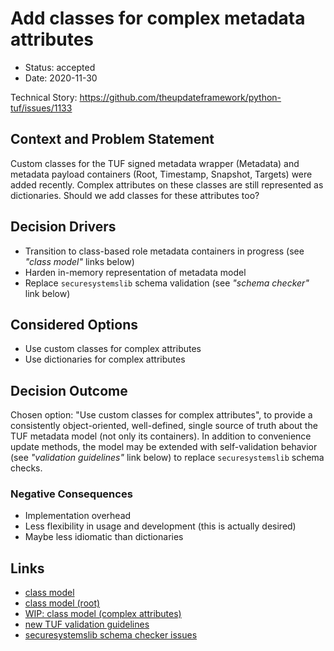 # Add classes for complex metadata attributes

* Status: accepted
* Date: 2020-11-30

Technical Story: https://github.com/theupdateframework/python-tuf/issues/1133

## Context and Problem Statement
Custom classes for the TUF signed metadata wrapper (Metadata) and metadata
payload containers (Root, Timestamp, Snapshot, Targets) were added recently.
Complex attributes on these classes are still represented as dictionaries.
Should we add classes for these attributes too?

## Decision Drivers

* Transition to class-based role metadata containers in progress (see *"class
  model"* links below)
* Harden in-memory representation of metadata model
* Replace `securesystemslib` schema validation (see *"schema checker"* link
  below)

## Considered Options

* Use custom classes for complex attributes
* Use dictionaries for complex attributes

## Decision Outcome

Chosen option: "Use custom classes for complex attributes", to provide a
consistently object-oriented, well-defined, single source of truth about the
TUF metadata model (not only its containers). In addition to convenience update
methods, the model may be extended with self-validation behavior (see
*"validation guidelines"* link below) to replace `securesystemslib` schema
checks.

### Negative Consequences

* Implementation overhead
* Less flexibility in usage and development (this is actually desired)
* Maybe less idiomatic than dictionaries

## Links

* [class model](https://github.com/theupdateframework/python-tuf/pull/1112)
* [class model (root)](https://github.com/theupdateframework/python-tuf/pull/1193)
* [WIP: class model (complex attributes)](https://github.com/theupdateframework/python-tuf/pull/1223)
* [new TUF validation guidelines](https://github.com/theupdateframework/python-tuf/issues/1130)
* [securesystemslib schema checker issues](https://github.com/secure-systems-lab/securesystemslib/issues/183)
